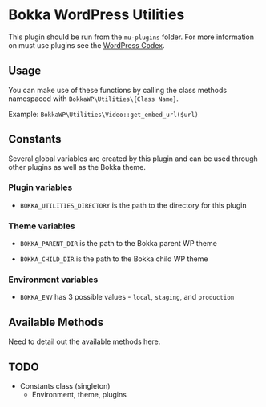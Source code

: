 # Bokka WordPress Utilities

This plugin should be run from the `mu-plugins` folder. For more information on must use plugins see the [WordPress Codex](https://codex.wordpress.org/Must_Use_Plugins).

## Usage

You can make use of these functions by calling the class methods namespaced with `BokkaWP\Utilities\{Class Name}`.

Example: 
`BokkaWP\Utilities\Video::get_embed_url($url)`


## Constants

Several global variables are created by this plugin and can be used through other plugins as well as the Bokka theme.

### Plugin variables

* `BOKKA_UTILITIES_DIRECTORY` is the path to the directory for this plugin

### Theme variables

* `BOKKA_PARENT_DIR` is the path to the Bokka parent WP theme

* `BOKKA_CHILD_DIR` is the path to the Bokka child WP theme

### Environment variables

* `BOKKA_ENV` has 3 possible values - `local`, `staging`, and `production`

## Available Methods

Need to detail out the available methods here.

## TODO

* Constants class (singleton)
    * Environment, theme, plugins
